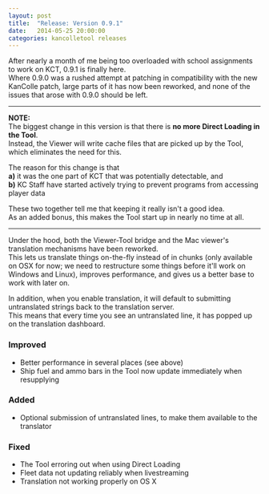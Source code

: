 ```yaml
---
layout: post
title:  "Release: Version 0.9.1"
date:   2014-05-25 20:00:00
categories: kancolletool releases
---
```


After nearly a month of me being too overloaded with school assignments to work on KCT, 0.9.1 is finally here.  
Where 0.9.0 was a rushed attempt at patching in compatibility with the new KanColle patch, large parts of it has now been reworked, and none of the issues that arose with 0.9.0 should be left.

---

**NOTE:**  
The biggest change in this version is that there is **no more Direct Loading in the Tool**.  
Instead, the Viewer will write cache files that are picked up by the Tool, which eliminates the need for this.  

The reason for this change is that  
**a)** it was the one part of KCT that was potentially detectable, and  
**b)** KC Staff have started actively trying to prevent programs from accessing player data

These two together tell me that keeping it really isn't a good idea.  
As an added bonus, this makes the Tool start up in nearly no time at all.

---

Under the hood, both the Viewer-Tool bridge and the Mac viewer's translation mechanisms have been reworked.  
This lets us translate things on-the-fly instead of in chunks (only available on OSX for now; we need to restructure some things before it'll work on Windows and Linux), improves performance, and gives us a better base to work with later on.

In addition, when you enable translation, it will default to submitting untranslated strings back to the translation server.  
This means that every time you see an untranslated line, it has popped up on the translation dashboard.

### Improved
* Better performance in several places (see above)
* Ship fuel and ammo bars in the Tool now update immediately when resupplying

### Added
* Optional submission of untranslated lines, to make them available to the translator

### Fixed
* The Tool erroring out when using Direct Loading
* Fleet data not updating reliably when livestreaming
* Translation not working properly on OS X

